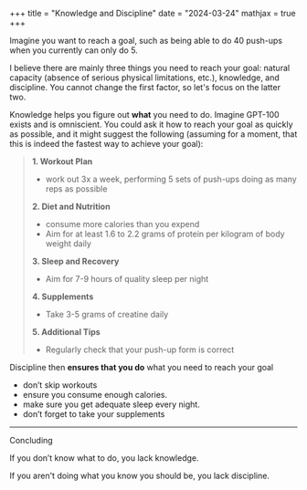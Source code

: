 +++
title = "Knowledge and Discipline"
date = "2024-03-24"
mathjax = true
+++

Imagine you want to reach a goal, such as being able to do 40 push-ups when you currently can only do 5.

I believe there are mainly three things you need to reach your goal: natural capacity (absence of serious physical limitations, etc.), knowledge, and discipline. You cannot change the first factor, so let's focus on the latter two.

Knowledge helps you figure out **what** you need to do. Imagine GPT-100 exists and is omniscient. You could ask it how to reach your goal as quickly as possible, and it might suggest the following (assuming for a moment, that this is indeed the fastest way to achieve your goal):

> **1. Workout Plan**
>
> - work out 3x a week, performing 5 sets of push-ups doing as many reps as possible
>
> **2. Diet and Nutrition**
>
> - consume more calories than you expend
> - Aim for at least 1.6 to 2.2 grams of protein per kilogram of body weight daily
>
> **3. Sleep and Recovery**
>
> - Aim for 7-9 hours of quality sleep per night
>
> **4. Supplements**
>
> - Take 3-5 grams of creatine daily
>
> **5. Additional Tips**
>
> - Regularly check that your push-up form is correct

Discipline then **ensures that you do** what you need to reach your goal

- don’t skip workouts
- ensure you consume enough calories.
- make sure you get adequate sleep every night.
- don’t forget to take your supplements

---

Concluding

If you don’t know what to do, you lack knowledge.

If you aren't doing what you know you should be, you lack discipline.
